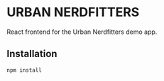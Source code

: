 # URBAN NERDFITTERS

React frontend for the Urban Nerdfitters demo app.

## Installation

```
npm install
```


